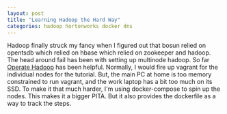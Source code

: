 ```yaml
---
layout: post
title: "Learning Hadoop the Hard Way"
categories: hadoop hortonworks docker dns
---
```

Hadoop finally struck my fancy when I figured out that bosun
relied on opentsdb which relied on hbase which relied on zookeeper and
hadoop.
The head around fail has been with setting up multinode hadoop.
So far [Operate Hadoop](http://hortonworks.com/get-started/operate/)
has been helpful.
Normally, I would fire up vagrant for the individual nodes for the tutorial.
But, the main PC at home is too memory constrained to run vagrant, and the
work laptop has a bit too much on its SSD.
To make it that much harder, I'm using docker-compose to spin up the nodes.
This makes it a bigger PITA.
But it also provides the dockerfile as a way to track the steps.

